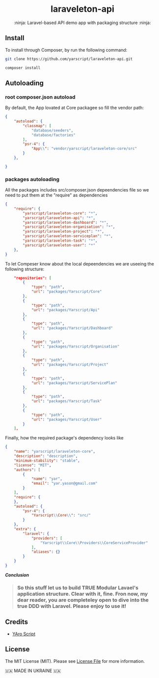 <h1 align="center">laraveleton-api</h1>

<p align="center">:ninja: Laravel-based API demo app with packaging structure :ninja:</p>

## Install

To install through Composer, by run the following command:

``` bash
git clone https://github.com/yarscript/laraveleton-api.git
```

``` bash
composer install
```

## Autoloading



### root composer.json autoload

By default, the App lovated at Core packagee so fill the vendor path:

``` json
{
    "autoload": {
        "classmap": [
            "database/seeders",
            "database/factories"
        ],
        "psr-4": {
            "App\\": "vendor/yarscript/laraveleton-core/src"
        }
    },

}
```


### packages autoloading

<p>All the packages includes src/composer.json depeendencies file so we need to put them at the "require" as dependencies </p>

``` json
{
    "require": {
        "yarscript/laraveleton-core": "*",
        "yarscript/laraveleton-api": "*",
        "yarscript/laraveleton-dashboard": "*",
        "yarscript/laraveleton-organisation": "*",
        "yarscript/laraveleton-project": "*",
        "yarscript/laraveleton-serviceplan": "*",
        "yarscript/laraveleton-task": "*",
        "yarscript/laraveleton-user": "*"
    },
}
```

<p>To let Compeser know about the local depeendencies we are useeing the following structure:</p>

``` json
    "repositories": [
        {
            "type": "path",
            "url": "packages/Yarscript/Core"
        },
        {
            "type": "path",
            "url": "packages/Yarscript/Api"
        },
        {
            "type": "path",
            "url": "packages/Yarscript/Dashboard"
        },
        {
            "type": "path",
            "url": "packages/Yarscript/Organisation"
        },
        {
            "type": "path",
            "url": "packages/Yarscript/Project"
        },
        {
            "type": "path",
            "url": "packages/Yarscript/ServicePlan"
        },
        {
            "type": "path",
            "url": "packages/Yarscript/Task"
        },
        {
            "type": "path",
            "url": "packages/Yarscript/User"
        }
    ],
```

<p>Finally, how the required package's dependency looks like</p>

``` json
{
    "name": "yarscript/laraveleton-core",
    "description": "description",
    "minimum-stability": "stable",
    "license": "MIT",
    "authors": [
        {
            "name": "yar",
            "email": "yar.yason@gmail.com"
        }
    ],
    "require": {
    },
    "autoload": {
        "psr-4": {
            "Yarscript\\Core\\": "src/"
        }
    },
    "extra": {
        "laravel": {
            "providers": [
                "Yarscript\\Core\\Providers\\CoreServiceProvider"
            ],
            "aliases": {}
        }
    }
}
```

***Conclusion***

> ### So this stuff let us to build TRUE Modular Lavael's application structure. Clear with it, fine. Fron now, my dear reader, you are completeley open to dive into the true DDD with Laravel. Please enjoy to use it!

## Credits

- [YAro Script](https://github.com/yarscript)



## License

The MIT License (MIT). Please see [License File](LICENSE.md) for more information.



 🇺🇦 MADE IN UKRAINE 🇺🇦
 
